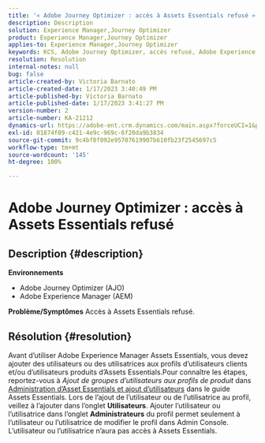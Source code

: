 ```yaml
---
title: '« Adobe Journey Optimizer : accès à Assets Essentials refusé »'
description: Description
solution: Experience Manager,Journey Optimizer
product: Experience Manager,Journey Optimizer
applies-to: Experience Manager,Journey Optimizer
keywords: KCS, Adobe Journey Optimizer, accès refusé, Adobe Experience Manager, AEM, AJO, Assets Essentials, dépannage
resolution: Resolution
internal-notes: null
bug: false
article-created-by: Victoria Barnato
article-created-date: 1/17/2023 3:40:49 PM
article-published-by: Victoria Barnato
article-published-date: 1/17/2023 3:41:27 PM
version-number: 2
article-number: KA-21212
dynamics-url: https://adobe-ent.crm.dynamics.com/main.aspx?forceUCI=1&pagetype=entityrecord&etn=knowledgearticle&id=cfeedd4e-7d96-ed11-aad1-6045bd006079
exl-id: 01874f09-c421-4e9c-969c-6f20da9b3834
source-git-commit: 9c4bf8f092e95707619907b610fb23f2545697c5
workflow-type: tm+mt
source-wordcount: '145'
ht-degree: 100%

---
```


# Adobe Journey Optimizer : accès à Assets Essentials refusé

## Description {#description}

<b>Environnements</b>
- Adobe Journey Optimizer (AJO)
- Adobe Experience Manager (AEM)



<b>Problème/Symptômes</b>
Accès à Assets Essentials refusé.


## Résolution {#resolution}


Avant d’utiliser Adobe Experience Manager Assets Essentials, vous devez ajouter des utilisateurs ou des utilisatrices aux profils d’utilisateurs clients et/ou d’utilisateurs produits dʼAssets Essentials.Pour connaître les étapes, reportez-vous à *Ajout de groupes d’utilisateurs aux profils de produit* dans [Administration d’Asset Essentials et ajout d’utilisateurs](https://experienceleague.adobe.com/docs/experience-manager-assets-essentials/help/get-started-admins/deploy-administer.html?lang=fr#add-users-to-product-profiles) dans le guide Assets Essentials. Lors de l’ajout de l’utilisateur ou de l’utilisatrice au profil, veillez à l’ajouter dans l’onglet <b>Utilisateurs</b>. Ajouter l’utilisateur ou l’utilisatrice dans l’onglet <b>Administrateurs</b> du profil permet seulement à l’utilisateur ou l’utilisatrice de modifier le profil dans Admin Console. L’utilisateur ou l’utilisatrice n’aura pas accès à Assets Essentials.
